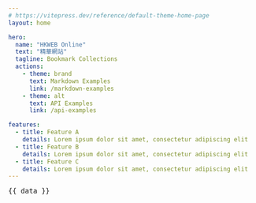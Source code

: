 ```yaml
---
# https://vitepress.dev/reference/default-theme-home-page
layout: home

hero:
  name: "HKWEB Online"
  text: "精華網站"
  tagline: Bookmark Collections
  actions:
    - theme: brand
      text: Markdown Examples
      link: /markdown-examples
    - theme: alt
      text: API Examples
      link: /api-examples

features:
  - title: Feature A
    details: Lorem ipsum dolor sit amet, consectetur adipiscing elit
  - title: Feature B
    details: Lorem ipsum dolor sit amet, consectetur adipiscing elit
  - title: Feature C
    details: Lorem ipsum dolor sit amet, consectetur adipiscing elit
---
```


<script setup>
import { data } from './data.js'
</script>

<pre>{{ data }}</pre>
